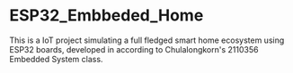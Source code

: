 # ESP32_Embbeded_Home
This is a IoT project simulating a full fledged smart home ecosystem using ESP32 boards, developed in according to  Chulalongkorn's 2110356 Embedded System class.

